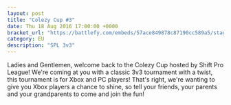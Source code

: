 ```yaml
---
layout: post
title: "Colezy Cup #3"
date: Thu 18 Aug 2016 17:00:00 +0000
bracket_url: "https://battlefy.com/embeds/57ace849878c87190cc589a5/stage/57ace849878c87190cc589a6"
category: EU
description: "SPL 3v3"
---
```


Ladies and Gentlemen, welcome back to the Colezy Cup hosted by Shift Pro League! We're coming at you with a classic 3v3 tournament with a twist, this tournament is for Xbox and PC players! That's right, we're wanting to give you Xbox players a chance to shine, so tell your friends, your parents and your grandparents to come and join the fun!
